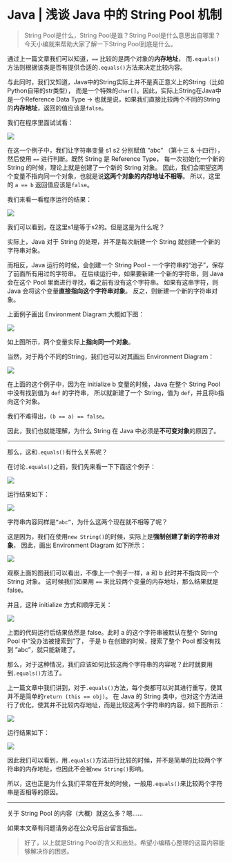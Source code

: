 # Java | 浅谈 Java 中的 String Pool 机制
> String Pool是什么，String Pool是谁？String Pool是什么意思出自哪里？ 今天小编就来帮助大家了解一下String Pool到底是什么。 


通过上一篇文章我们可以知道，`==` 比较的是两个对象的**内存地址**，
而`.equals()`方法则根据该类是否有提供合适的`.equals()`方法来决定比较内容。

与此同时，我们又知道，Java中的String实际上并不是真正意义上的String（比如Python自带的str类型），
而是一个特殊的`char[]`。因此，实际上String在Java中是一个Reference Data Type -> 
也就是说，如果我们直接比较两个不同的String的**内存地址**，返回的值应该是`false`。

我们在程序里面试试看：

![](Java%20%7C%20%E6%B5%85%E8%B0%88%20Java%20%E4%B8%AD%E7%9A%84%20String%20Pool%20%E6%9C%BA%E5%88%B6/A07B6A36-91EA-4035-A5BF-D06B2F243211.png)

在这一个例子中，我们让字符串变量 s1 s2 分别赋值 “abc” （第十三 & 十四行），
然后使用 `==` 进行判断。既然 String 是 Reference Type，
每一次初始化一个新的 String 的时候，理论上就是创建了一个新的 String 对象。
因此，我们会期望这两个变量不指向同一个对象，也就是说**这两个对象的内存地址不相等**。
所以，这里的 `a == b` 返回值应该是`false`。

我们来看一看程序运行的结果：

![](Java%20%7C%20%E6%B5%85%E8%B0%88%20Java%20%E4%B8%AD%E7%9A%84%20String%20Pool%20%E6%9C%BA%E5%88%B6/BB64C72B-C125-4AAD-B3E8-446C38C81C39.png)

我们可以看到，在这里s1是等于s2的。但是这是为什么呢？

实际上，Java 对于 String 的处理，并不是每次新建一个 String 就创建一个新的字符串对象。

而相反，Java 运行的时候，会创建一个 String Pool - 一个字符串的“池子”，保存了前面所有用过的字符串。
在后续运行中，如果要新建一个新的字符串，则 Java 会在这个 Pool 里面进行寻找，看之前有没有这个字符串。
如果有这串字符，则 Java 会将这个变量**直接指向这个字符串对象**。
反之，则新建一个新的字符串对象。

上面例子画出 Environment Diagram 大概如下图：

![](Java%20%7C%20%E6%B5%85%E8%B0%88%20Java%20%E4%B8%AD%E7%9A%84%20String%20Pool%20%E6%9C%BA%E5%88%B6/bear_sketch@2x.png)

如上图所示，两个变量实际上**指向同一个对象**。

当然，对于两个不同的String，我们也可以对其画出 Environment Diagram：

![](Java%20%7C%20%E6%B5%85%E8%B0%88%20Java%20%E4%B8%AD%E7%9A%84%20String%20Pool%20%E6%9C%BA%E5%88%B6/bear_sketch@2x%202.png)

在上面的这个例子中，因为在 initialize b 变量的时候，Java 在整个 String Pool 中没有找到值为 `def` 的字符串，
所以就新建了一个 String，值为 `def`，并且将b指向这个对象。

我们不难得出，`(b == a) == false`。

因此，我们也就能理解，为什么 String 在 Java 中必须是**不可变对象**的原因了。

- - - -

那么，这和`.equals()`有什么关系呢？

在讨论`.equals()`之前，我们先来看一下下面这个例子：

![](Java%20%7C%20%E6%B5%85%E8%B0%88%20Java%20%E4%B8%AD%E7%9A%84%20String%20Pool%20%E6%9C%BA%E5%88%B6/8504F7F3-2F33-4062-B6CE-37AB76412FE7.png)

运行结果如下：

![](Java%20%7C%20%E6%B5%85%E8%B0%88%20Java%20%E4%B8%AD%E7%9A%84%20String%20Pool%20%E6%9C%BA%E5%88%B6/5090D11A-28EB-4A64-B9DD-61C0C95D9A54.png)

字符串内容同样是`”abc”`，为什么这两个现在就不相等了呢？

这是因为，我们在使用`new String()`的时候，实际上是**强制创建了新的字符串对象**，
因此，画出 Environment Diagram 如下所示：

![](Java%20%7C%20%E6%B5%85%E8%B0%88%20Java%20%E4%B8%AD%E7%9A%84%20String%20Pool%20%E6%9C%BA%E5%88%B6/bear_sketch@2x%203.png)

观察上面的图我们可以看出，不像上一个例子一样，a 和 b 此时并不指向同一个 String 对象。
这时候我们如果用 `==` 来比较两个变量的内存地址，那么结果就是 false。

并且，这种 initialize 方式和顺序无关：

![](Java%20%7C%20%E6%B5%85%E8%B0%88%20Java%20%E4%B8%AD%E7%9A%84%20String%20Pool%20%E6%9C%BA%E5%88%B6/1E7E22A2-76E3-4963-A787-AAA47709CE85.png)

上面的代码运行后结果依然是 false。此时 a 的这个字符串被默认在整个 String Pool 中“没办法被搜索到”了，
于是 b 在创建的时候，搜索了整个 Pool 都没有找到 ”abc”，就只能新建了。

那么，对于这种情况，我们应该如何比较这两个字符串的内容呢？此时就要用到`.equals()`方法了。

上一篇文章中我们讲到，对于`.equals()`方法，每个类都可以对其进行重写，使其并不是简单的`return (this == obj)`。
在 Java 的 String 类中，也对这个方法进行了优化，使其并不比较内存地址，而是比较这两个字符串的内容，如下图所示：

![](Java%20%7C%20%E6%B5%85%E8%B0%88%20Java%20%E4%B8%AD%E7%9A%84%20String%20Pool%20%E6%9C%BA%E5%88%B6/BCAA25E5-FB9C-40F4-A57E-197EBFA85318.png)

运行结果如下：

![](Java%20%7C%20%E6%B5%85%E8%B0%88%20Java%20%E4%B8%AD%E7%9A%84%20String%20Pool%20%E6%9C%BA%E5%88%B6/81A759E7-825A-4E9C-847D-85E7B16DBB57.png)

因此我们可以看到，用`.equals()`方法进行比较的时候，并不是简单的比较两个字符串的内存地址，也因此不会被`new String()`影响。

所以，这也正是为什么我们平常在开发的时候，一般用`.equals()`来比较两个字符串是否相等的原因。

- - - -

关于 String Pool 的内容（大概）就这么多？嗯……

如果本文章有问题请务必在公众号后台留言指出。

> 好了，以上就是String Pool的含义和出处。希望小编精心整理的这篇内容能够解决你的困惑。  
